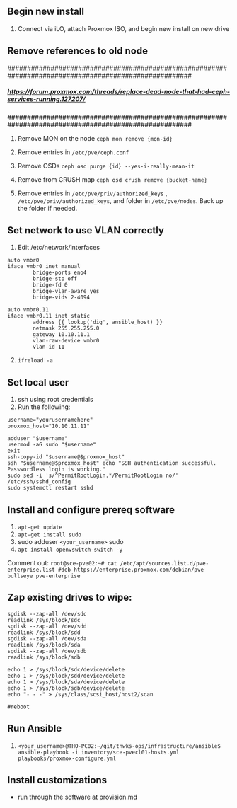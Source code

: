 ## Begin new install

1. Connect via iLO, attach Proxmox ISO, and begin new install on new drive


## Remove references to old node

#######################################################################################################
#####  https://forum.proxmox.com/threads/replace-dead-node-that-had-ceph-services-running.127207/ #####
#######################################################################################################

1. Remove MON on the node `ceph mon remove {mon-id}`

2. Remove entries in `/etc/pve/ceph.conf`

3. Remove OSDs `ceph osd purge {id} --yes-i-really-mean-it`

4. Remove from CRUSH map `ceph osd crush remove {bucket-name}`

5. Remove entries in `/etc/pve/priv/authorized_keys` , `/etc/pve/priv/authorized_keys`, and folder in `/etc/pve/nodes`.  Back up the folder if needed.


## Set network to use VLAN correctly

1. Edit /etc/network/interfaces

```
auto vmbr0
iface vmbr0 inet manual
        bridge-ports eno4
        bridge-stp off
        bridge-fd 0
        bridge-vlan-aware yes
        bridge-vids 2-4094

auto vmbr0.11
iface vmbr0.11 inet static
        address {{ lookup('dig', ansible_host) }}
        netmask 255.255.255.0
        gateway 10.10.11.1
        vlan-raw-device vmbr0
        vlan-id 11
```

2. `ifreload -a`


## Set local user

1. ssh using root credentials
2. Run the following:
```
username="yourusernamehere"
proxmox_host="10.10.11.11"

adduser "$username"
usermod -aG sudo "$username"
exit
ssh-copy-id "$username@$proxmox_host"
ssh "$username@$proxmox_host" echo "SSH authentication successful. Passwordless login is working."
sudo sed -i 's/^PermitRootLogin.*/PermitRootLogin no/' /etc/ssh/sshd_config
sudo systemctl restart sshd
```

## Install and configure prereq software
1. `apt-get update`
2. `apt-get install sudo`
3. sudo adduser `<your_username>` sudo
4. `apt install openvswitch-switch -y`

Comment out:
`root@sce-pve02:~# cat /etc/apt/sources.list.d/pve-enterprise.list
#deb https://enterprise.proxmox.com/debian/pve bullseye pve-enterprise`

## Zap existing drives to wipe:
```
sgdisk --zap-all /dev/sdc
readlink /sys/block/sdc
sgdisk --zap-all /dev/sdd
readlink /sys/block/sdd
sgdisk --zap-all /dev/sda
readlink /sys/block/sda
sgdisk --zap-all /dev/sdb
readlink /sys/block/sdb

echo 1 > /sys/block/sdc/device/delete
echo 1 > /sys/block/sdd/device/delete
echo 1 > /sys/block/sda/device/delete
echo 1 > /sys/block/sdb/device/delete
echo "- - -" > /sys/class/scsi_host/host2/scan

#reboot
```

## Run Ansible
1. `<your_username>@THO-PC02:~/git/tnwks-ops/infrastructure/ansible$ ansible-playbook -i inventory/sce-pvecl01-hosts.yml playbooks/proxmox-configure.yml`

## Install customizations
- run through the software at provision.md
